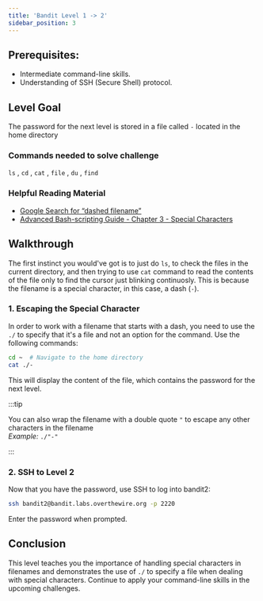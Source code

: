 ```yaml
---
title: 'Bandit Level 1 -> 2'
sidebar_position: 3
---
```


## Prerequisites:

- Intermediate command-line skills.
- Understanding of SSH (Secure Shell) protocol.

## Level Goal

The password for the next level is stored in a file called `-` located in the home directory

### Commands needed to solve challenge

`ls` , `cd` , `cat` , `file` , `du` , `find`


### Helpful Reading Material

- [Google Search for “dashed filename”](https://www.google.com/search?q=dashed+filename)
- [Advanced Bash-scripting Guide - Chapter 3 - Special Characters](http://tldp.org/LDP/abs/html/special-chars.html)

## Walkthrough

The first instinct you would've got is to just do `ls`, to check the files in the current directory, and then trying to use `cat` command to read the contents of the file only to find the cursor just blinking continuosly. This is because the filename is a special character, in this case, a dash (`-`).

### 1. Escaping the Special Character

In order to work with a filename that starts with a dash, you need to use the `./` to specify that it's a file and not an option for the command. Use the following commands:

```bash
cd ~  # Navigate to the home directory
cat ./-
```

This will display the content of the file, which contains the password for the next level.

:::tip

You can also wrap the filename with a double quote `"` to escape any other characters in the filename  
_Example:_ ```./"-"```

:::

### 2. SSH to Level 2

Now that you have the password, use SSH to log into bandit2:

```bash
ssh bandit2@bandit.labs.overthewire.org -p 2220
```

Enter the password when prompted.

## Conclusion

This level teaches you the importance of handling special characters in filenames and demonstrates the use of `./` to specify a file when dealing with special characters. Continue to apply your command-line skills in the upcoming challenges.
